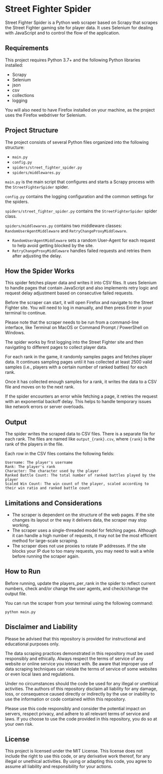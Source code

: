 # Street Fighter Spider

Street Fighter Spider is a Python web scraper based on Scrapy that scrapes the Street Fighter gaming site for player data. It uses Selenium for dealing with JavaScript and to control the flow of the application.

## Requirements

This project requires Python 3.7+ and the following Python libraries installed:

- Scrapy
- Selenium
- json
- csv
- collections
- logging

You will also need to have Firefox installed on your machine, as the project uses the Firefox webdriver for Selenium.

## Project Structure

The project consists of several Python files organized into the following structure:

- `main.py`
- `config.py`
- `spiders/street_fighter_spider.py`
- `spiders/middlewares.py`

`main.py` is the main script that configures and starts a Scrapy process with the `StreetFighterSpider` spider.

`config.py` contains the logging configuration and the common settings for the spiders.

`spiders/street_fighter_spider.py` contains the `StreetFighterSpider` spider class.

`spiders/middlewares.py` contains two middleware classes: `RandomUserAgentMiddleware` and `RetryChangeProxyMiddleware`.

- `RandomUserAgentMiddleware` sets a random User-Agent for each request to help avoid getting blocked by the site.
- `RetryChangeProxyMiddleware` handles failed requests and retries them after adjusting the delay.

## How the Spider Works

This spider fetches player data and writes it into CSV files. It uses Selenium to handle pages that contain JavaScript and also implements retry logic and request delay adjustment based on consecutive failed requests.

Before the scraper can start, it will open Firefox and navigate to the Street Fighter site. You will need to log in manually, and then press Enter in your terminal to continue.

Please note that the scraper needs to be run from a command-line interface, like Terminal on MacOS or Command Prompt / PowerShell on Windows.

The spider works by first logging into the Street Fighter site and then navigating to different pages to collect player data.

For each rank in the game, it randomly samples pages and fetches player data. It continues sampling pages until it has collected at least 2500 valid samples (i.e., players with a certain number of ranked battles) for each rank.

Once it has collected enough samples for a rank, it writes the data to a CSV file and moves on to the next rank.

If the spider encounters an error while fetching a page, it retries the request with an exponential backoff delay. This helps to handle temporary issues like network errors or server overloads.

## Output

The spider writes the scraped data to CSV files. There is a separate file for each rank. The files are named like `output_{rank}.csv`, where `{rank}` is the rank of the players in the file.

Each row in the CSV files contains the following fields:

    Username: The player's username
    Rank: The player's rank
    Character: The character used by the player
    Ranked Battle Count: The total number of ranked battles played by the player
    Scaled Win Count: The win count of the player, scaled according to their win ratio and ranked battle count

## Limitations and Considerations

- The scraper is dependent on the structure of the web pages. If the site changes its layout or the way it delivers data, the scraper may stop working.
- The scraper uses a single-threaded model for fetching pages. Although it can handle a high number of requests, it may not be the most efficient method for large-scale scraping.
- The scraper does not use proxies to rotate IP addresses. If the site blocks your IP due to too many requests, you may need to wait a while before running the scraper again.

## How to Run

Before running, update the players_per_rank in the spider to reflect current numbers, check and/or change the user agents, and check/change the output file.

You can run the scraper from your terminal using the following command:

   ```shell
   python main.py
   ```

## Disclaimer and Liability

Please be advised that this repository is provided for instructional and educational purposes only.

The data scraping practices demonstrated in this repository must be used responsibly and ethically. Always respect the terms of service of any website or online service you interact with. Be aware that improper use of data scraping techniques can violate the terms of service of some websites or even local laws and regulations.

Under no circumstances should the code be used for any illegal or unethical activities. The authors of this repository disclaim all liability for any damage, loss, or consequence caused directly or indirectly by the use or inability to use the information or code contained within this repository.

Please use this code responsibly and consider the potential impact on servers, respect privacy, and adhere to all relevant terms of service and laws. If you choose to use the code provided in this repository, you do so at your own risk.

## License

This project is licensed under the MIT License. This license does not include the right to use this code, or any derivative work thereof, for any illegal or unethical activities. By using or adapting this code, you agree to assume all liability and responsibility for your actions.
